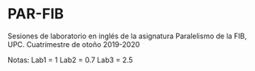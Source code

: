 # PAR-FIB
Sesiones de laboratorio en inglés de la asignatura Paralelismo de la FIB, UPC. Cuatrimestre de otoño 2019-2020 

Notas:
Lab1 = 1
Lab2 = 0.7
Lab3 = 2.5
